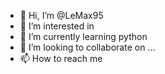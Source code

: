 - 👋 Hi, I’m @LeMax95
- 👀 I’m interested in
- 🌱 I’m currently learning python
- 💞️ I’m looking to collaborate on ...
- 📫 How to reach me  

<!---
LeMax95/LeMax95 is a ✨ special ✨ repository because its `README.md` (this file) appears on your GitHub profile.
You can click the Preview link to take a look at your changes.
--->

